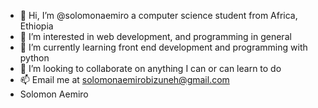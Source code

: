 - 👋 Hi, I’m @solomonaemiro a computer science student from Africa, Ethiopia
- 👀 I’m interested in web development, and programming in general
- 🌱 I’m currently learning front end development and programming with python
- 💞️ I’m looking to collaborate on anything I can or can learn to do
- 📫 Email me at solomonaemirobizuneh@gmail.com
- Solomon Aemiro 
  


<!---
solomonaemiro/solomonaemiro is a ✨ special ✨ repository because its `README.md` (this file) appears on your GitHub profile.
You can click the Preview link to take a look at your changes.
--->
